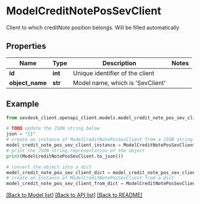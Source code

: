 # ModelCreditNotePosSevClient

Client to which creditNote position belongs. Will be filled automatically

## Properties

Name | Type | Description | Notes
------------ | ------------- | ------------- | -------------
**id** | **int** | Unique identifier of the client | 
**object_name** | **str** | Model name, which is &#39;SevClient&#39; | 

## Example

```python
from sevdesk_client.openapi_client.models.model_credit_note_pos_sev_client import ModelCreditNotePosSevClient

# TODO update the JSON string below
json = "{}"
# create an instance of ModelCreditNotePosSevClient from a JSON string
model_credit_note_pos_sev_client_instance = ModelCreditNotePosSevClient.from_json(json)
# print the JSON string representation of the object
print(ModelCreditNotePosSevClient.to_json())

# convert the object into a dict
model_credit_note_pos_sev_client_dict = model_credit_note_pos_sev_client_instance.to_dict()
# create an instance of ModelCreditNotePosSevClient from a dict
model_credit_note_pos_sev_client_from_dict = ModelCreditNotePosSevClient.from_dict(model_credit_note_pos_sev_client_dict)
```
[[Back to Model list]](../README.md#documentation-for-models) [[Back to API list]](../README.md#documentation-for-api-endpoints) [[Back to README]](../README.md)


